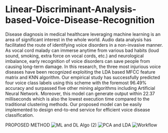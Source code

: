 # Linear-Discriminant-Analysis-based-Voice-Disease-Recognition

Disease diagnosis in medical healthcare leveraging machine learning
is an area of significant interest in the whole world. Audio data analysis has facilitated the route of identifying voice disorders in a non-invasive manner. As
vocal cord malady can immerse anytime from various bad habits (loud sound,
smoking, extra force on vocal cords, etc.) and neurological imbalance, early
recognition of voice disorders can save people from causing long-term damage.
In this research, the three most injurious voice diseases have been recognized
exploiting the LDA based MFCC feature matrix and KNN algorithm. Our empirical study has successfully predicted four voice class labels using this scheme
with the foremost 96.49% accuracy and surpassed five other mining algorithms
including Artificial Neural Network. Moreover, this model can generate output
within 22.37 milliseconds which is also the lowest execution time compared to
the traditional clustering methods. Our proposed model can be easily implemented to design end-to-end service for efficient voice disease classification.

PROPOSED METHOD
![ML and DL Algo (2)](https://user-images.githubusercontent.com/77354495/126214678-dcfdf8be-0854-48f7-af37-523f89af5ae9.png)
![PCA and LDA](https://user-images.githubusercontent.com/77354495/126214702-3c3ea53b-b59b-496f-b9de-e2da590982f9.png)
![Workflow](https://user-images.githubusercontent.com/77354495/126214718-3cacea14-b2f4-436d-b056-d0bb44108d9a.png)



